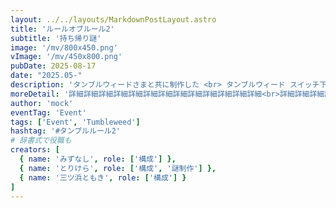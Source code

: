 ```yaml
---
layout: ../../layouts/MarkdownPostLayout.astro
title: 'ルールオブルール2'
subtitle: '持ち帰り謎'
image: '/mv/800x450.png'
vImage: '/mv/450x800.png'
pubDate: 2025-08-17
date: "2025.05-"
description: 'タンブルウィードさまと共に制作した <br> タンブルウィード スイッチ下北沢で開催された<br>ホール型の謎解きイベントです。'
moreDetail: '詳細詳細詳細詳細詳細詳細詳細詳細詳細詳細詳細詳細詳細<br>詳細詳細詳細詳細詳細詳細詳細詳細詳細詳細詳細詳細詳細<br>詳細詳細詳細詳細詳細詳細詳細詳細詳細詳細詳細詳細詳細'
author: 'mock'
eventTag: 'Event'
tags: ['Event', 'Tumbleweed']
hashtag: '#タンブルルール2'
# 辞書式で役職も
creators: [
  { name: 'みずなし', role: ['構成'] },
  { name: 'とりけら', role: ['構成', '謎制作'] },
  { name: '三ツ浜ともき', role: ['構成'] }
]
---
```

